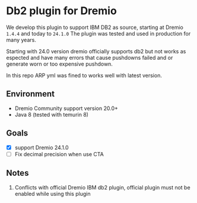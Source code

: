 # Db2 plugin for Dremio

We develop this plugin to support IBM DB2 as source, starting at Dremio `1.4.4`  and today to `24.1.0` 
The plugin was tested and used in production for many years.

Starting with 24.0 version dremio officially supports db2 but not works as espected and have many errors that cause pushdowns failed
and or generate worn or too expensive pushdown.

In this repo ARP yml was fined to works well with latest version.

## Environment

- Dremio Community support version 20.0+
- Java 8 (tested with temurin 8)

## Goals

- [x] support Dremio 24.1.0
- [ ] Fix decimal precision when use CTA

## Notes

1. Conflicts with official Dremio IBM db2 plugin, official plugin must not be enabled while using this plugin

